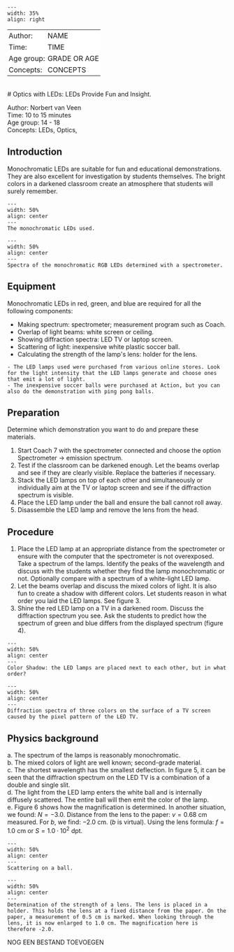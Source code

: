 

<div style="clear: both;">

```{figure} ../../figures/ready.png
---
width: 35%
align: right
```

</div>

<table style="width: 100%; border-collapse: collapse; border: none;">
    <tr style="background-color: white;"> 
        <td style="text-align: left; padding: 3px; border: none;">Author:</td>
        <td style="text-align: left; padding: 3px; border: none;">NAME</td>
    </tr>
    <tr style="background-color: white;">
        <td style="text-align: left; padding: 3px; border: none;">Time:</td>
        <td style="text-align: left; padding: 3px; border: none;">TIME</td>
    </tr>
    <tr style="background-color: white;">
        <td style="text-align: left; padding: 3px; border: none;">Age group:</td>
        <td style="text-align: left; padding: 3px; border: none;">GRADE OR AGE</td>
    </tr>
    <tr style="background-color: white;">
        <td style="text-align: left; padding: 3px; border: none;">Concepts:</td>
        <td style="text-align: left; padding: 3px; border: none;">CONCEPTS</td>
    </tr>
</table><br>
# Optics with LEDs: LEDs Provide Fun and Insight.

Author: Norbert van Veen\
Time:	10 to 15 minutes	\
Age group: 14 - 18\
Concepts:	LEDs, Optics,

## Introduction

Monochromatic LEDs are suitable for fun and educational demonstrations. They are also excellent for investigation by students themselves. The bright colors in a darkened classroom create an atmosphere that students will surely remember. 

```{figure} demo89_figure1.jpg
---
width: 50%
align: center
---
The monochromatic LEDs used.
```

```{figure} demo89_figure2.jpg
---
width: 50%
align: center
---
Spectra of the monochromatic RGB LEDs determined with a spectrometer.
```

## Equipment

Monochromatic LEDs in red, green, and blue are required for all the following components: 
- Making spectrum: spectrometer; measurement program such as Coach.
- Overlap of light beams: white screen or ceiling. 
- Showing diffraction spectra: LED TV or laptop screen.
- Scattering of light: inexpensive white plastic soccer ball.
- Calculating the strength of the lamp's lens: holder for the lens.

```{tip}
- The LED lamps used were purchased from various online stores. Look for the light intensity that the LED lamps generate and choose ones that emit a lot of light.
- The inexpensive soccer balls were purchased at Action, but you can also do the demonstration with ping pong balls.
```

## Preparation

Determine which demonstration you want to do and prepare these materials. 
1. Start Coach 7 with the spectrometer connected and choose the option Spectrometer -> emission spectrum. 
2. Test if the classroom can be darkened enough. Let the beams overlap and see if they are clearly visible. Replace the batteries if necessary. 
3. Stack the LED lamps on top of each other and simultaneously or individually aim at the TV or laptop screen and see if the diffraction spectrum is visible. 
4. Place the LED lamp under the ball and ensure the ball cannot roll away. 
5. Disassemble the LED lamp and remove the lens from the head.

## Procedure

1. Place the LED lamp at an appropriate distance from the spectrometer or ensure with the computer that the spectrometer is not overexposed. Take a spectrum of the lamps. Identify the peaks of the wavelength and discuss with the students whether they find the lamp monochromatic or not. Optionally compare with a spectrum of a white-light LED lamp. 
2. Let the beams overlap and discuss the mixed colors of light. It is also fun to create a shadow with different colors. Let students reason in what order you laid the LED lamps. See figure 3. 
3. Shine the red LED lamp on a TV in a darkened room. Discuss the diffraction spectrum you see. Ask the students to predict how the spectrum of green and blue differs from the displayed spectrum (figure 4). 

```{figure} demo89_figure3.jpg
---
width: 50%
align: center
---
Color Shadow: the LED lamps are placed next to each other, but in what order?
```

```{figure} demo89_figure4.jpg
---
width: 50%
align: center
---
Diffraction spectra of three colors on the surface of a TV screen caused by the pixel pattern of the LED TV.
```

## Physics background
a. The spectrum of the lamps is reasonably monochromatic. \
b. The mixed colors of light are well known; second-grade material. \
c. The shortest wavelength has the smallest deflection. In figure 5, it can be seen that the diffraction spectrum on the LED TV is a combination of a double and single slit. \
d. The light from the LED lamp enters the white ball and is internally diffusely scattered. The entire ball will then emit the color of the lamp. \
e. Figure 6 shows how the magnification is determined. In another situation, we found: $N = -3.0$. Distance from the lens to the paper: $v = 0.68$ cm measured. For $b$, we find: $-2.0$ cm. ($b$ is virtual). Using the lens formula: $f = 1.0$ cm or $S = 1.0·10^2$ dpt.

```{figure} demo89_figure5.jpg
---
width: 50%
align: center
---
Scattering on a ball.
```

```{figure} demo89_figure6.jpg
---
width: 50%
align: center
---
Determination of the strength of a lens. The lens is placed in a holder. This holds the lens at a fixed distance from the paper. On the paper, a measurement of 0.5 cm is marked. When looking through the lens, it is now enlarged to 1.0 cm. The magnification here is therefore -2.0.
```


NOG EEN BESTAND TOEVOEGEN